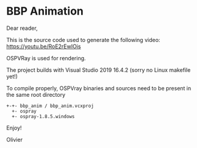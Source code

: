 # BBP Animation

Dear reader,

This is the source code used to generate the following video: https://youtu.be/RoE2rEwIOis

OSPVRay is used for rendering.

The project builds with Visual Studio 2019 16.4.2 (sorry no Linux makefile yet!)

To compile properly, OSPVray binaries and sources need to be present in the same root directory

```
+-+- bbp_anim / bbp_anim.vcxproj
  +- ospray
  +- ospray-1.8.5.windows
```

Enjoy!

Olivier